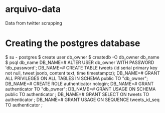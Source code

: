 # arquivo-data
Data from twitter scrapping

# Creating the postgres database

$ su - postgres
$ create user db_owner
$ createdb -O db_owner db_name 
$ psql db_name
DB_NAME=# ALTER USER db_owner WITH PASSWORD 'db_password';
DB_NAME=# CREATE TABLE tweets (id serial primary key not null, tweet jsonb, content text, time timestamptz);
DB_NAME=# GRANT ALL PRIVILEGES ON ALL TABLES IN SCHEMA public TO "db_owner";
DB_NAME=# CREATE ROLE authenticator nologin;
DB_NAME=# GRANT authenticator TO "db_owner";
DB_NAME=# GRANT USAGE ON SCHEMA public TO authenticator ;
DB_NAME=# GRANT SELECT ON tweets TO authenticator ;
DB_NAME=# GRANT USAGE ON SEQUENCE tweets_id_seq TO authenticator ;
